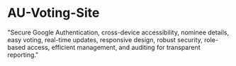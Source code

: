 # AU-Voting-Site
 "Secure Google Authentication, cross-device accessibility, nominee details, easy voting, real-time updates, responsive design, robust security, role-based access, efficient management, and auditing for transparent reporting."
